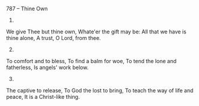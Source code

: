 787 – Thine Own


1.
We give Thee but thine own,
Whate'er the gift may be:
All that we have is thine alone,
A trust, O Lord, from thee.

2.
To comfort and to bless,
To find a balm for woe,
To tend the lone and fatherless,
Is angels' work below.

3.
The captive to release,
To God the lost to bring,
To teach the way of life and peace,
It is a Christ-like thing.

